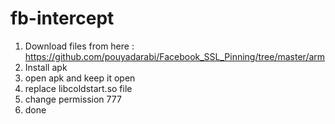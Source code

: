 # fb-intercept


1. Download files from here : https://github.com/pouyadarabi/Facebook_SSL_Pinning/tree/master/arm
2. Install apk
3. open apk and keep it open
4. replace libcoldstart.so file
5. change permission 777
6. done
